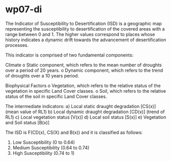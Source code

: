 # wp07-di

The Indicator of Susceptibility to Desertification (ISD) is a geographic map
representing the susceptibility to desertification of the covered areas with a range
between 0 and 1. The higher values correspond to places whose history indicates a
dynamic drift towards the advancement of desertification processes.

This indicator is comprised of two fundamental components:

Climate
o Static component, which refers to the mean number of droughts over a period of 20 years.
o Dynamic component, which refers to the trend of droughts over a 10
years period.

Biophysical Factors
o Vegetation, which refers to the relative status of the vegetation in specific Land Cover classes.
o Soil, which refers to the relative status of the soil in specific Land Cover classes.

The intermediate indicators: 
a) Local static draught degradation [CS(x)] (mean value of RL1)
b) Local dynamic draught degradation [CD(x)] (trend of RL1)
c) Local vegetation status [V(x)]
d) Local soil status [S(x)]
e) Vegetation and Soil status [B(x)]

The ISD is F(CD(x), CS(X) and B(x)) and it is classified as follows:
1. Low Susceptibility (0 to 0.64)
2. Medium Susceptibility (0.64 to 0.74)
3. High Susceptibility (0.74 to 1)



